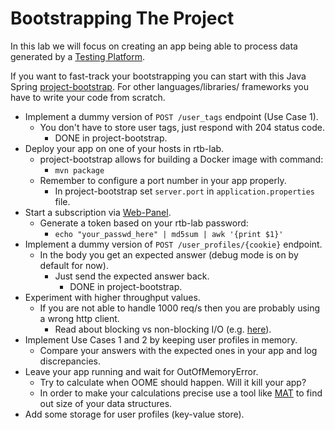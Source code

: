 # Bootstrapping The Project

In this lab we will focus on creating an app being able to process data generated by a [Testing Platform](https://github.com/RTBHOUSE/mimuw-lab/tree/main/project#testing-platform).

If you want to fast-track your bootstrapping you can start with this Java Spring [project-bootstrap](https://github.com/RTBHOUSE/mimuw-lab/tree/main/lab10/project-bootstrap). For other languages/libraries/ frameworks you have to write your code from scratch.

* Implement a dummy version of `POST /user_tags` endpoint (Use Case 1).
  * You don't have to store user tags, just respond with 204 status code.
    * DONE in project-bootstrap.
* Deploy your app on one of your hosts in rtb-lab.
  * project-bootstrap allows for building a Docker image with command:
    * `mvn package`
  * Remember to configure a port number in your app properly.
    * In project-bootstrap set `server.port` in `application.properties` file.
* Start a subscription via [Web-Panel](http://rtb101vm.rtb-lab.pl:8082/).
  * Generate a token based on your rtb-lab password:
    * `echo "your_passwd_here" | md5sum | awk '{print $1}'`
* Implement a dummy version of `POST /user_profiles/{cookie}` endpoint.
  * In the body you get an expected answer (debug mode is on by default for now).
    * Just send the expected answer back.
      * DONE in project-bootstrap.
* Experiment with higher throughput values.
  * If you are not able to handle 1000 req/s then you are probably using a wrong http client.
    * Read about blocking vs non-blocking I/O (e.g. [here](https://luminousmen.com/post/asynchronous-programming-blocking-and-non-blocking)).
* Implement Use Cases 1 and 2 by keeping user profiles in memory.
  * Compare your answers with the expected ones in your app and log discrepancies.
* Leave your app running and wait for OutOfMemoryError.
  * Try to calculate when OOME should happen. Will it kill your app?
  * In order to make your calculations precise use a tool like [MAT](https://www.eclipse.org/mat/) to find out size of your data structures. 
* Add some storage for user profiles (key-value store).